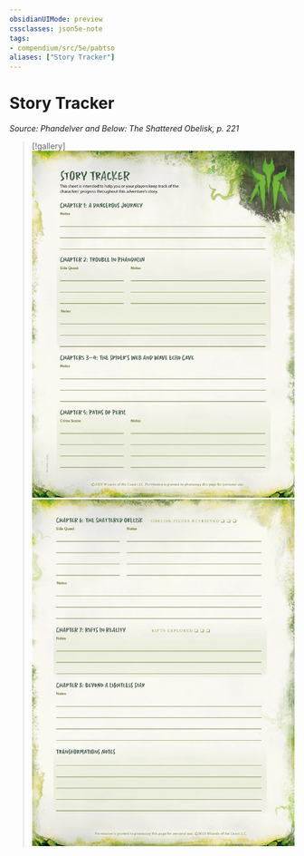```yaml
---
obsidianUIMode: preview
cssclasses: json5e-note
tags:
- compendium/src/5e/pabtso
aliases: ["Story Tracker"]
---
```

# Story Tracker
*Source: Phandelver and Below: The Shattered Obelisk, p. 221* 

> [!gallery]
> ![](https://raw.githubusercontent.com/5etools-mirror-3/5etools-img/main/adventure/PaBTSO/176-11-001.story-tracker-1.webp#gallery)
> ![](https://raw.githubusercontent.com/5etools-mirror-3/5etools-img/main/adventure/PaBTSO/177-11-002.story-tracker-2.webp#gallery)